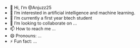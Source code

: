 - 👋 Hi, I’m @Anjuzz25
- 👀 I’m interested in artificial intelligence and machine learning.
- 🌱 I’m currently a first year btech student
- 💞️ I’m looking to collaborate on ...
- 📫 How to reach me ...
- 😄 Pronouns: ...
- ⚡ Fun fact: ...

<!---
Anjuzz25/Anjuzz25 is a ✨ special ✨ repository because its `README.md` (this file) appears on your GitHub profile.
You can click the Preview link to take a look at your changes.
--->
